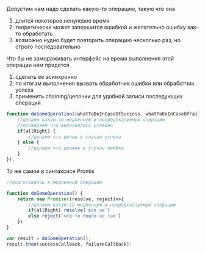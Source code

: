 Допустим нам надо сделать какую-то операцию, такую что она 
1) длится некоторoе ненулевое время
2) теоретически может завершится ошибкой и желательно ошибку как-то обработать
3) возможно нудно будет повторить операцию несколько раз, но строго последовательно

Что бы не замораживать интерфейс на время выполнения этой операции нам придется
1) сделать ее асинхронно
2) по итогам выполнения вызвать обработчик ошибки или обработчик успеха
3) применить chaining/цепочки для удобной записи последующих операций

```javascript
function doSomeOperation((whatToDoInCaseOfSuccess, whatToDoInCaseOfFail)=>{
	//делаем какую-то медленную и непредсказуемую операцию
	//проверяем что выполнилась успешно
	if(allRight) {
		//делаем что долны в случае успеха 
	} else {
		//делаем что должны в случае ошибки
	}
});
```

То же самое в синтаксисе Promis

```javascript
//подготовилсь к медленной операции

function doSomeOperation() {	
	return new Promise((resolve, reject)=>{
		//делаем какую-то медленную и непредсказуемую операцию
		if(allRight) resolve('все ок')
		else reject('что-то пошло не так')
	})		
}

var result = doSomeOperation();
result.then(successCallback, failureCallback);
```
